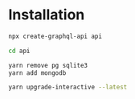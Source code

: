 <!-- @format -->

# Installation

```bash
npx create-graphql-api api

cd api

yarn remove pg sqlite3
yarn add mongodb

yarn upgrade-interactive --latest
```
